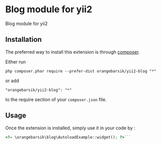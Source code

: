 Blog module for yii2
====================
Blog module for yii2

Installation
------------

The preferred way to install this extension is through [composer](http://getcomposer.org/download/).

Either run

```
php composer.phar require --prefer-dist orangebarsik/yii2-blog "*"
```

or add

```
"orangebarsik/yii2-blog": "*"
```

to the require section of your `composer.json` file.


Usage
-----

Once the extension is installed, simply use it in your code by  :

```php
<?= \orangebarsik\blog\AutoloadExample::widget(); ?>```